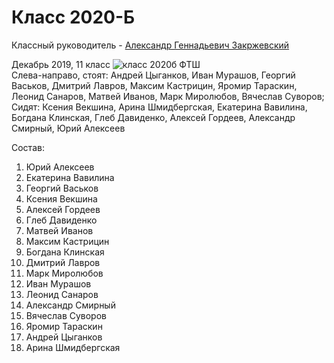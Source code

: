 <!--?title Класс 2020-Б -->

# Класс 2020-Б

Классный руководитель - [Александр Геннадьевич Закржевский](/people/zakrzewski/index.html)

<div class="row">
  <div class="col-xl-6 offset-xl-3 col-sm-12 text-center">
    Декабрь 2019, 11 класс
    <img src="https://pths-archive.github.io/static/img/classes/2020b/group-2019-dec.jpg" alt="класс 2020б ФТШ" class="full-width"/><br/>
    <span class="hint">Слева-направо, стоят: Андрей Цыганков, Иван Мурашов, Георгий Васьков, Дмитрий Лавров, Максим Кастрицин,
        Яромир Тараскин, Леонид Санаров, Матвей Иванов, Марк Миролюбов, Вячеслав Суворов; Сидят: Ксения Векшина,
        Арина Шмидбергская, Екатерина Вавилина, Богдана Клинская, Глеб Давиденко, Алексей Гордеев,
        Александр Смирный, Юрий Алексеев</span>
  </div>
</div>

Состав:

1. Юрий Алексеев
1. Екатерина Вавилина
1. Георгий Васьков
1. Ксения Векшина
1. Алексей Гордеев
1. Глеб Давиденко
1. Матвей Иванов
1. Максим Кастрицин
1. Богдана Клинская
1. Дмитрий Лавров
1. Марк Миролюбов
1. Иван Мурашов
1. Леонид Санаров
1. Александр Смирный
1. Вячеслав Суворов
1. Яромир Тараскин
1. Андрей Цыганков
1. Арина Шмидбергская
